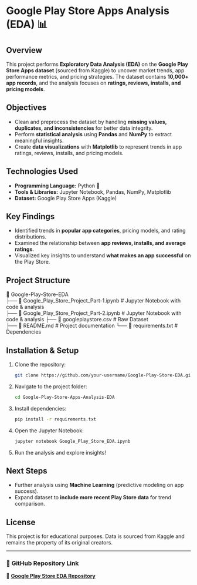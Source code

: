 # Google Play Store Apps Analysis (EDA) 📊  

## Overview  
This project performs **Exploratory Data Analysis (EDA)** on the **Google Play Store Apps dataset** (sourced from Kaggle) to uncover market trends, app performance metrics, and pricing strategies. The dataset contains **10,000+ app records**, and the analysis focuses on **ratings, reviews, installs, and pricing models**.  

## Objectives  
- Clean and preprocess the dataset by handling **missing values, duplicates, and inconsistencies** for better data integrity.  
- Perform **statistical analysis** using **Pandas** and **NumPy** to extract meaningful insights.  
- Create **data visualizations** with **Matplotlib** to represent trends in app ratings, reviews, installs, and pricing models.  

## Technologies Used  
- **Programming Language:** Python 🐍  
- **Tools & Libraries:** Jupyter Notebook, Pandas, NumPy, Matplotlib  
- **Dataset:** Google Play Store Apps (Kaggle)  

## Key Findings  
- Identified trends in **popular app categories**, pricing models, and rating distributions.  
- Examined the relationship between **app reviews, installs, and average ratings**.  
- Visualized key insights to understand **what makes an app successful** on the Play Store.  

## Project Structure  
📂 Google-Play-Store-EDA  
 ├── 📄 Google_Play_Store_Project_Part-1.ipynb  # Jupyter Notebook with code & analysis  
 ├── 📄 Google_Play_Store_Project_Part-2.ipynb  # Jupyter Notebook with code & analysis 
 ├── 📄 googleplaystore.csv            # Raw Dataset  
 ├── 📄 README.md             #  Project documentation
 └── 📄 requirements.txt              # Dependencies  

## Installation & Setup  
1. Clone the repository:  
   ```bash
   git clone https://github.com/your-username/Google-Play-Store-EDA.git
   ```
2. Navigate to the project folder:  
   ```bash
   cd Google-Play-Store-Apps-Analysis-EDA
   ```
3. Install dependencies:  
   ```bash
   pip install -r requirements.txt
   ```
4. Open the Jupyter Notebook:  
   ```bash
   jupyter notebook Google_Play_Store_EDA.ipynb
   ```
5. Run the analysis and explore insights!  

## Next Steps  
- Further analysis using **Machine Learning** (predictive modeling on app success).  
- Expand dataset to **include more recent Play Store data** for trend comparison.  

## License  
This project is for educational purposes. Data is sourced from Kaggle and remains the property of its original creators.  

---

### 🔗 **GitHub Repository Link**   
🔗 **[Google Play Store EDA Repository](https://github.com/gpreddy172/Google-Play-Store-Apps-Analysis-EDA-)**  
